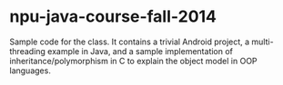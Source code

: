 # npu-java-course-fall-2014
Sample code for the class. It contains a trivial Android project, a multi-threading example in Java, and a sample implementation of inheritance/polymorphism in C to explain the object model in OOP languages.
